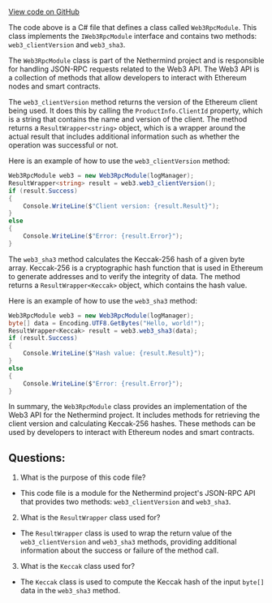[View code on GitHub](https://github.com/NethermindEth/nethermind/src/Nethermind/Nethermind.JsonRpc/Modules/Web3/Web3RpcModule.cs)

The code above is a C# file that defines a class called `Web3RpcModule`. This class implements the `IWeb3RpcModule` interface and contains two methods: `web3_clientVersion` and `web3_sha3`.

The `Web3RpcModule` class is part of the Nethermind project and is responsible for handling JSON-RPC requests related to the Web3 API. The Web3 API is a collection of methods that allow developers to interact with Ethereum nodes and smart contracts.

The `web3_clientVersion` method returns the version of the Ethereum client being used. It does this by calling the `ProductInfo.ClientId` property, which is a string that contains the name and version of the client. The method returns a `ResultWrapper<string>` object, which is a wrapper around the actual result that includes additional information such as whether the operation was successful or not.

Here is an example of how to use the `web3_clientVersion` method:

```csharp
Web3RpcModule web3 = new Web3RpcModule(logManager);
ResultWrapper<string> result = web3.web3_clientVersion();
if (result.Success)
{
    Console.WriteLine($"Client version: {result.Result}");
}
else
{
    Console.WriteLine($"Error: {result.Error}");
}
```

The `web3_sha3` method calculates the Keccak-256 hash of a given byte array. Keccak-256 is a cryptographic hash function that is used in Ethereum to generate addresses and to verify the integrity of data. The method returns a `ResultWrapper<Keccak>` object, which contains the hash value.

Here is an example of how to use the `web3_sha3` method:

```csharp
Web3RpcModule web3 = new Web3RpcModule(logManager);
byte[] data = Encoding.UTF8.GetBytes("Hello, world!");
ResultWrapper<Keccak> result = web3.web3_sha3(data);
if (result.Success)
{
    Console.WriteLine($"Hash value: {result.Result}");
}
else
{
    Console.WriteLine($"Error: {result.Error}");
}
```

In summary, the `Web3RpcModule` class provides an implementation of the Web3 API for the Nethermind project. It includes methods for retrieving the client version and calculating Keccak-256 hashes. These methods can be used by developers to interact with Ethereum nodes and smart contracts.
## Questions: 
 1. What is the purpose of this code file?
- This code file is a module for the Nethermind project's JSON-RPC API that provides two methods: `web3_clientVersion` and `web3_sha3`.

2. What is the `ResultWrapper` class used for?
- The `ResultWrapper` class is used to wrap the return value of the `web3_clientVersion` and `web3_sha3` methods, providing additional information about the success or failure of the method call.

3. What is the `Keccak` class used for?
- The `Keccak` class is used to compute the Keccak hash of the input `byte[]` data in the `web3_sha3` method.